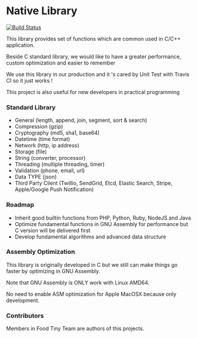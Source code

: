 # Native Library

[![Build Status](https://travis-ci.com/foodtiny/native.svg?token=p64HTBqDyw43Lh5iDLxP&branch=master)](https://travis-ci.com/foodtiny/native)

This library provides set of functions which are common used in C/C++ application.

Beside C standard library, we would like to have a greater performance, custom optimization and easier to remember

We use this library in our production and it 's cared by Unit Test with Travis CI so it just works !

This project is also useful for new developers in practical programming 

### Standard Library
- General (length, append, join, segment, sort & search)
- Compression (gzip)
- Cryptography (md5, sha1, base64)
- Datetime (time format)
- Network (http, ip address)
- Storage (file)
- String (converter, processor)
- Threading (multiple threading, timer)
- Validation (phone, email, url)
- Data TYPE (json)
- Third Party Client (Twillio, SendGrid, Etcd, Elastic Search, Stripe, Apple/Google Push Notification)

### Roadmap
- Inherit good builtin functions from PHP, Python, Ruby, NodeJS and Java
- Optimize fundamental functions in GNU Assembly for performance but C version will be delivered first
- Develop fundamental algorithms and advanced data structure

### Assembly Optimization
This library is originally developed in C but we still can make things go faster by optimizing in GNU Assembly.

Note that GNU Assembly is ONLY work with Linux AMD64.

No need to enable ASM optimization for Apple MacOSX because only development.

### Contributors
Members in Food Tiny Team are authors of this projects.
